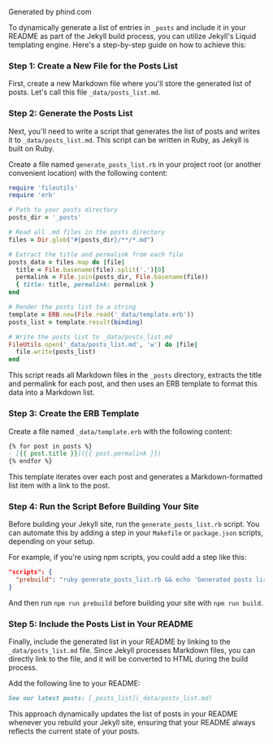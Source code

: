 Generated by phind.com

To dynamically generate a list of entries in `_posts` and include it in your README as part of the Jekyll build process, you can utilize Jekyll's Liquid templating engine. Here's a step-by-step guide on how to achieve this:

### Step 1: Create a New File for the Posts List

First, create a new Markdown file where you'll store the generated list of posts. Let's call this file `_data/posts_list.md`.

### Step 2: Generate the Posts List

Next, you'll need to write a script that generates the list of posts and writes it to `_data/posts_list.md`. This script can be written in Ruby, as Jekyll is built on Ruby.

Create a file named `generate_posts_list.rb` in your project root (or another convenient location) with the following content:

```ruby
require 'fileutils'
require 'erb'

# Path to your posts directory
posts_dir = '_posts'

# Read all .md files in the posts directory
files = Dir.glob("#{posts_dir}/**/*.md")

# Extract the title and permalink from each file
posts_data = files.map do |file|
  title = File.basename(file).split('.')[0]
  permalink = File.join(posts_dir, File.basename(file))
  { title: title, permalink: permalink }
end

# Render the posts list to a string
template = ERB.new(File.read('_data/template.erb'))
posts_list = template.result(binding)

# Write the posts list to _data/posts_list.md
FileUtils.open('_data/posts_list.md', 'w') do |file|
  file.write(posts_list)
end
```

This script reads all Markdown files in the `_posts` directory, extracts the title and permalink for each post, and then uses an ERB template to format this data into a Markdown list.

### Step 3: Create the ERB Template

Create a file named `_data/template.erb` with the following content:

```markdown
{% for post in posts %}
- [{{ post.title }}]({{ post.permalink }})
{% endfor %}
```

This template iterates over each post and generates a Markdown-formatted list item with a link to the post.

### Step 4: Run the Script Before Building Your Site

Before building your Jekyll site, run the `generate_posts_list.rb` script. You can automate this by adding a step in your `Makefile` or `package.json` scripts, depending on your setup.

For example, if you're using npm scripts, you could add a step like this:

```json
"scripts": {
  "prebuild": "ruby generate_posts_list.rb && echo 'Generated posts list.'"
}
```

And then run `npm run prebuild` before building your site with `npm run build`.

### Step 5: Include the Posts List in Your README

Finally, include the generated list in your README by linking to the `_data/posts_list.md` file. Since Jekyll processes Markdown files, you can directly link to the file, and it will be converted to HTML during the build process.

Add the following line to your README:

```markdown
See our latest posts: [_posts_list](_data/posts_list.md)
```

This approach dynamically updates the list of posts in your README whenever you rebuild your Jekyll site, ensuring that your README always reflects the current state of your posts.